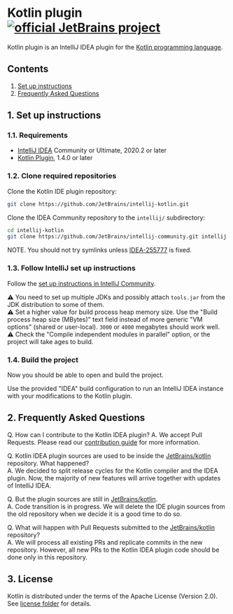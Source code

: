 # Kotlin plugin [![official JetBrains project](http://jb.gg/badges/official.svg)](https://confluence.jetbrains.com/display/ALL/JetBrains+on+GitHub)

Kotlin plugin is an IntelliJ IDEA plugin for the [Kotlin programming language](https://kotlinlang.org/).

## Contents

1. [Set up instructions](#1-set-up-instructions)
2. [Frequently Asked Questions](#2-frequently-asked-questions)

## 1. Set up instructions

### 1.1. Requirements
- [IntelliJ IDEA](https://jetbrains.com/idea/download) Community or Ultimate, 2020.2 or later
- [Kotlin Plugin](https://plugins.jetbrains.com/plugin/6954-kotlin), 1.4.0 or later

### 1.2. Clone required repositories

Clone the Kotlin IDE plugin repository:

```bash
git clone https://github.com/JetBrains/intellij-kotlin.git
```

Clone the IDEA Community repository to the `intellij/` subdirectory:

```bash
cd intellij-kotlin
git clone https://github.com/JetBrains/intellij-community.git intellij
```

NOTE. You should not try symlinks unless [IDEA-255777](https://youtrack.jetbrains.com/issue/IDEA-255777) is fixed.

### 1.3. Follow IntelliJ set up instructions

Follow the [set up instructions in IntelliJ Community](https://github.com/JetBrains/intellij-community/blob/master/README.md).

⚠️ You need to set up multiple JDKs and possibly attach `tools.jar` from the JDK distribution to some of them.  
⚠️ Set a higher value for build process heap memory size. Use the "Build process heap size (MBytes)" text field instead of
more generic "VM options" (shared or user-local). `3000` or `4000` megabytes should work well.  
⚠️ Check the "Compile independent modules in parallel" option, or the project will take ages to build.

### 1.4. Build the project

Now you should be able to open and build the project.

Use the provided "IDEA" build configuration to run an IntelliJ IDEA instance with your modifications to the Kotlin plugin.

## 2. Frequently Asked Questions

Q. How can I contribute to the Kotlin IDEA plugin?
A. We accept Pull Requests. Please read our [contribution guide](CONTRIBUTING.md) for more information.

Q. Kotlin IDEA plugin sources are used to be inside the [JetBrains/kotlin](https://github.com/JetBrains/kotlin) repository. What happened?  
A. We decided to split release cycles for the Kotlin compiler and the IDEA plugin. Now, the majority of new features will arrive together
with updates of IntelliJ IDEA.

Q. But the plugin sources are still in [JetBrains/kotlin](https://github.com/JetBrains/kotlin).  
A. Code transition is in progress. We will delete the IDE plugin sources from the old repository when we decide it is a good time to do so.

Q. What will happen with Pull Requests submitted to the [JetBrains/kotlin](https://github.com/JetBrains/kotlin) repository?  
A. We will process all existing PRs and replicate commits in the new repository. However, all new PRs to the Kotlin IDEA plugin code
should be done only in this repository.

## 3. License
Kotlin is distributed under the terms of the Apache License (Version 2.0). See [license folder](license/README.md) for details.
